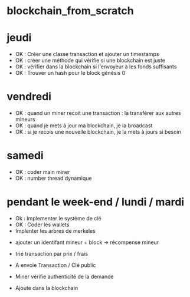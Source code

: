 # blockchain_from_scratch

# jeudi
- OK : Créer une classe transaction et ajouter un timestamps
- OK : créer une méthode qui vérifie si une blockchain est juste
- OK : vérifier dans la blockchain si l'envoyeur à les fonds suffisants
- OK : Trouver un hash pour le block génésis 0

# vendredi 
- OK : quand un miner recoit une transaction :  la transférer aux autres mineurs
- OK : quand je mets à jour ma blockchain, je la broadcast
- OK : si je recois une nouvelle blockchain, je la mets à jours si besoin
  
# samedi 
- OK : coder main miner
- OK : number thread dynamique

# pendant le week-end / lundi / mardi 
- Ok : Implementer le système de clé
- OK : Coder les wallets
- Implenter les arbres de merkeles
  


[comment]: <> (- algo pour gérer les ip/port)
- ajouter un identifant mineur + block -> récompense mineur
- trié transaction par prix / frais


- A envoie Transaction / Clé public
- Miner vérifie authenticité de la demande
- Ajoute dans la blockchain